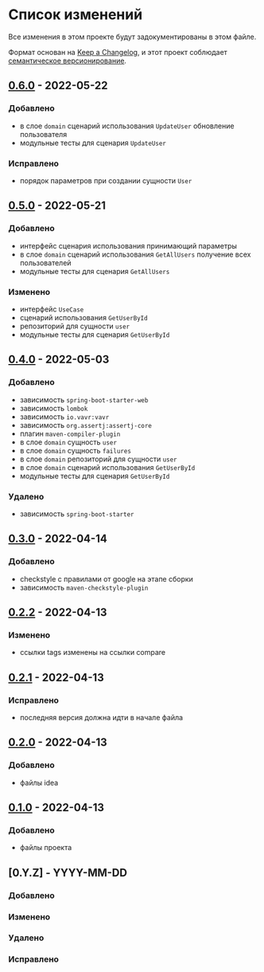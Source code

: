 # Список изменений
Все изменения в этом проекте будут задокументированы в этом файле.

Формат основан на [Keep a Changelog](https://keepachangelog.com/ru/1.0.0/),
и этот проект соблюдает [семантическое версионирование](https://semver.org/lang/ru/).

## [0.6.0] - 2022-05-22
### Добавлено
- в слое `domain` сценарий использования `UpdateUser` обновление пользователя
- модульные тесты для сценария `UpdateUser`

### Исправлено
- порядок параметров при создании сущности `User`

## [0.5.0] - 2022-05-21
### Добавлено
- интерфейс сценария использования принимающий параметры
- в слое `domain` сценарий использования `GetAllUsers` получение всех пользователей
- модульные тесты для сценария `GetAllUsers`

### Изменено
- интерфейс `UseCase`
- сценарий использования `GetUserById`
- репозиторий для сущности `user`
- модульные тесты для сценария `GetUserById`

## [0.4.0] - 2022-05-03
### Добавлено
- зависимость `spring-boot-starter-web`
- зависимость `lombok`
- зависимость `io.vavr:vavr`
- зависимость `org.assertj:assertj-core`
- плагин `maven-compiler-plugin`
- в слое `domain` сущность `user`
- в слое `domain` сущность `failures`
- в слое `domain` репозиторий для сущности `user`
- в слое `domain` сценарий использования `GetUserById`
- модульные тесты для сценария `GetUserById`

### Удалено
- зависимость `spring-boot-starter`

## [0.3.0] - 2022-04-14
### Добавлено
- checkstyle с правилами от google на этапе сборки
- зависимость `maven-checkstyle-plugin`

## [0.2.2] - 2022-04-13
### Изменено
- ссылки tags изменены на ссылки compare

## [0.2.1] - 2022-04-13
### Исправлено
- последняя версия должна идти в начале файла

## [0.2.0] - 2022-04-13
### Добавлено
- файлы idea

## [0.1.0] - 2022-04-13
### Добавлено
- файлы проекта

## [0.Y.Z] - YYYY-MM-DD
### Добавлено
### Изменено
### Удалено
### Исправлено

[0.6.0]: https://gitlab.study.htc-cs.com/root/java/java-22-1/-/compare/petr.klyukin-v0.5.0...petr.klyukin-v0.6.0
[0.5.0]: https://gitlab.study.htc-cs.com/root/java/java-22-1/-/compare/petr.klyukin-v0.4.0...petr.klyukin-v0.5.0
[0.4.0]: https://gitlab.study.htc-cs.com/root/java/java-22-1/-/compare/petr.klyukin-v0.3.0...petr.klyukin-v0.4.0
[0.3.0]: https://gitlab.study.htc-cs.com/root/java/java-22-1/-/compare/petr.klyukin-v0.2.2...petr.klyukin-v0.3.0
[0.2.2]: https://gitlab.study.htc-cs.com/root/java/java-22-1/-/compare/petr.klyukin-v0.2.1...petr.klyukin-v0.2.2
[0.2.1]: https://gitlab.study.htc-cs.com/root/java/java-22-1/-/compare/petr.klyukin-v0.2.0...petr.klyukin-v0.2.1
[0.2.0]: https://gitlab.study.htc-cs.com/root/java/java-22-1/-/compare/petr.klyukin-v0.1.0...petr.klyukin-v0.2.0
[0.1.0]: https://gitlab.study.htc-cs.com/root/java/java-22-1/-/compare/petr.klyukin-v0.1.0...klyukin.petr-project

